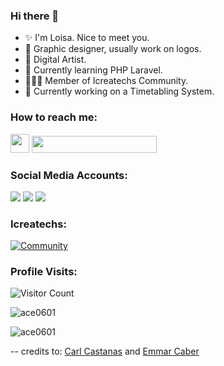 ### Hi there 👋

- ✨ I'm Loisa. Nice to meet you.
- 🎨 Graphic designer, usually work on logos.
- 🎨 Digital Artist.
- 🌱 Currently learning PHP Laravel.
- 👩🏻‍💻 Member of Icreatechs Community.
- 🔭 Currently working on a Timetabling System.
 
### How to reach me: 

<img src="https://i.pinimg.com/564x/b4/b9/59/b4b9599f4e8b20d7133ed668050a2251.jpg" style="height: 30px;"> <a href="mailto: eloi.celaje@gmail.com"><img src="https://img.shields.io/badge/-eloi.celaje%40gmail.com-64C2BA?" style="height:27px; width: 200px;"></a>

### Social Media Accounts:
<a href="https://instagram.com/eli_skylight"><img src="https://img.shields.io/badge/Instagram-%23E4405F.svg?&style=for-the-badge&logo=instagram&logoColor=white"></a>
<a href="https://twitter.com/silentspokesper"><img src="https://img.shields.io/badge/Twitter-%230080B5.svg?&style=for-the-badge&logo=twitter&logoColor=white"></a>
<a href="https://www.facebook.com/loisa.ac.984/"><img src="https://img.shields.io/badge/Facebook-1877F2?style=for-the-badge&logo=facebook&logoColor=white"></a>

### Icreatechs:

[![Community](https://discordapp.com/api/guilds/890526319790669895/widget.png?style=banner2)](https://discord.gg/ZYfWTSusXG)

### Profile Visits:
![Visitor Count](https://profile-counter.glitch.me/{Ace0601}/count.svg)

<p>&nbsp;<img align="left" src="https://github-readme-stats.vercel.app/api?username=ace0601&show_icons=true&locale=en" alt="ace0601" /></p>

<p><img align="center" src="https://github-readme-stats.vercel.app/api/top-langs?username=ace0601&show_icons=true&locale=en&layout=compact" alt="ace0601" /></p>

-- credits to: <a href="https://github.com/carlcastanas">Carl Castanas</a> and <a href="https://github.com/emmarcaber">Emmar Caber</a>

<!--

- 😄 Pronouns: ...
- ⚡ Fun fact: ...
-->
